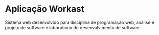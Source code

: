 # Aplicação Workast
Sistema web desenvolvido para disciplina de programação web, análise e projeto de software e laboratiorio de desenvolvimento de software.

